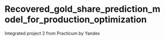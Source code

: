 # Recovered_gold_share_prediction_model_for_production_optimization
Integrated project 2 from Practicum by Yandex
